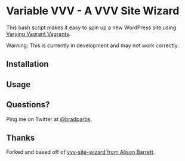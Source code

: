 # Variable VVV - A VVV Site Wizard

This bash script makes it easy to spin up a new WordPress site using [Varying Vagrant Vagrants](https://github.com/Varying-Vagrant-Vagrants/VVV).

Warning: This is currently in development and may not work correctly.

## Installation


## Usage

## Questions?

Ping me on Twitter at [@bradparbs](http://twitter.com/bradparbs).

## Thanks

Forked and based off of [vvv-site-wizard from Alison Barrett](https://github.com/aliso/vvv-site-wizard).
